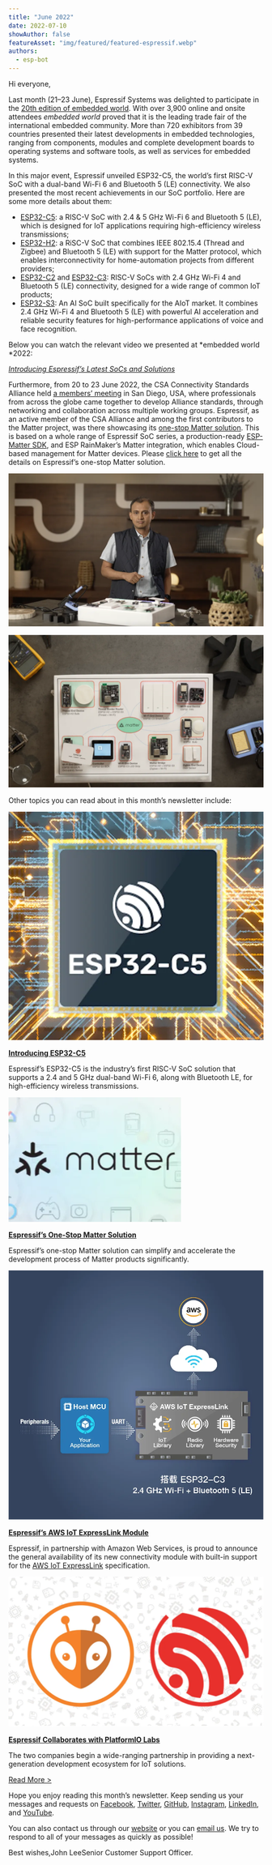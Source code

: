 ```yaml
---
title: "June 2022"
date: 2022-07-10
showAuthor: false
featureAsset: "img/featured/featured-espressif.webp"
authors:
  - esp-bot
---
```

Hi everyone,

Last month (21–23 June), Espressif Systems was delighted to participate in the [20th edition of embedded world](https://www.embedded-world.de/en/news/press-releases/2022-embedded-closing-report-jp1ycrjfx7_pireport). With over 3,900 online and onsite attendees *embedded world* proved that it is the leading trade fair of the international embedded community. More than 720 exhibitors from 39 countries presented their latest developments in embedded technologies, ranging from components, modules and complete development boards to operating systems and software tools, as well as services for embedded systems.

In this major event, Espressif unveiled ESP32-C5, the world’s first RISC-V SoC with a dual-band Wi-Fi 6 and Bluetooth 5 (LE) connectivity. We also presented the most recent achievements in our SoC portfolio. Here are some more details about them:

- [ESP32-C5](https://www.espressif.com/en/news/ESP32-C5): a RISC-V SoC with 2.4 & 5 GHz Wi-Fi 6 and Bluetooth 5 (LE), which is designed for IoT applications requiring high-efficiency wireless transmissions;
- [ESP32-H2](https://www.espressif.com/en/news/ESP32_H2): a RiSC-V SoC that combines IEEE 802.15.4 (Thread and Zigbee) and Bluetooth 5 (LE) with support for the Matter protocol, which enables interconnectivity for home-automation projects from different providers;
- [ESP32-C2](https://www.espressif.com/en/products/socs) and [ESP32-C3](https://www.espressif.com/en/products/socs/esp32-c3): RISC-V SoCs with 2.4 GHz Wi-Fi 4 and Bluetooth 5 (LE) connectivity, designed for a wide range of common IoT products;
- [ESP32-S3](https://www.espressif.com/en/products/socs/esp32-s3): An AI SoC built specifically for the AIoT market. It combines 2.4 GHz Wi-Fi 4 and Bluetooth 5 (LE) with powerful AI acceleration and reliable security features for high-performance applications of voice and face recognition.

Below you can watch the relevant video we presented at *embedded world *2022:

[*Introducing Espressif’s Latest SoCs and Solutions*](https://youtu.be/j9IOdgxVcE0)

Furthermore, from 20 to 23 June 2022, the CSA Connectivity Standards Alliance held [a members’ meeting](https://csa-iot.org/event/alliance-member-meeting/) in San Diego, USA, where professionals from across the globe came together to develop Alliance standards, through networking and collaboration across multiple working groups. Espressif, as an active member of the CSA Alliance and among the first contributors to the Matter project, was there showcasing its [one-stop Matter solution](https://www.espressif.com/en/news/ESP_Matter_Solution). This is based on a whole range of Espressif SoC series, a production-ready [ESP-Matter SDK](https://github.com/espressif/esp-matter), and ESP RainMaker’s Matter integration, which enables Cloud-based management for Matter devices. Please [click here](https://docs.espressif.com/projects/esp-matter/en/main/esp32/introduction.html) to get all the details on Espressif’s one-stop Matter solution.

![](img/june-1.webp)

![](img/june-2.webp)

Other topics you can read about in this month’s newsletter include:

![](img/june-3.webp)

[__Introducing ESP32-C5__ ](https://www.espressif.com/en/news/ESP32-C5)

Espressif’s ESP32-C5 is the industry’s first RISC-V SoC solution that supports a 2.4 and 5 GHz dual-band Wi-Fi 6, along with Bluetooth LE, for high-efficiency wireless transmissions.

![](img/june-4.webp)

[__Espressif’s One-Stop Matter Solution__ ](https://www.espressif.com/en/news/ESP_Matter_Solution)

Espressif’s one-stop Matter solution can simplify and accelerate the development process of Matter products significantly.

![](img/june-5.webp)

[__Espressif’s AWS IoT ExpressLink Module__ ](https://www.espressif.com/en/news/Espressif_AWS_IoT_ExpressLink_Module_GA)

Espressif, in partnership with Amazon Web Services, is proud to announce the general availability of its new connectivity module with built-in support for the [AWS IoT ExpressLink](https://aws.amazon.com/iot-expresslink/) specification.

![](img/june-6.webp)

[__Espressif Collaborates with PlatformIO Labs__ ](https://www.espressif.com/en/news/PlatformIO_ESP_collaboration)

The two companies begin a wide-ranging partnership in providing a next-generation development ecosystem for IoT solutions.

[Read More >](https://www.espressif.com/company/newsroom/news)

Hope you enjoy reading this month’s newsletter. Keep sending us your messages and requests on [Facebook](https://www.facebook.com/espressif), [Twitter](https://twitter.com/EspressifSystem), [GitHub](https://github.com/espressif), [Instagram](https://www.instagram.com/espressif_systems_official/), [LinkedIn](https://www.linkedin.com/company/espressif-systems/), and [YouTube](https://www.youtube.com/c/EspressifSystems).

You can also contact us through our [website](https://www.espressif.com/en/contact-us/sales-questions) or you can [email us](mailto:newsletter@espressif.com). We try to respond to all of your messages as quickly as possible!

Best wishes,John LeeSenior Customer Support Officer.
